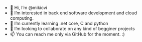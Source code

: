 - 👋 Hi, I’m @mikicvi
- 👀 I’m interested in back end software development and cloud computing. 
- 🌱 I’m currently learning .net core, C and python
- 💞️ I’m looking to collaborate on any kind of begginer projects
- 📫 You can reach me only via GitHub for the moment. :)
